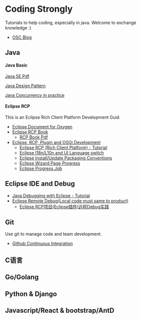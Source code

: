 # Coding Strongly 
Tutorials to help coding, especially in java. Welcome to exchange knowledge :)

* [OSC Blog](https://my.oschina.net/liuyuanyuangogo)



## Java 

#### Java Basic

[Java SE Pdf](https://github.com/liuyuanyuan/smart-coding/tree/master/java-se)

[Java Design Pattern](https://github.com/iluwatar/java-design-patterns)

[Java Concurrency in practice](http://jcip.net/)



#### Eclipse RCP
This is an Eclipse Rich Client Platform Development Guid.
* [Eclipse Document for Oxygen](https://help.eclipse.org/oxygen/index.jsp)
* [Eclipse RCP Book](https://wiki.eclipse.org/Rich_Client_Platform/Book)
  * [RCP Book Pdf](https://github.com/liuyuanyuan/smart-coding/tree/master/eclipse-rcp)
* [Eclipse, RCP, Plugin and OSGi Development](http://www.vogella.com/tutorials/eclipse.html)
  * [Eclipse RCP (Rich Client Platform) - Tutorial](http://www.vogella.com/tutorials/EclipseRCP/article.html)
  * [Eclipse I18n/L10n and UI Language switch](http://www.vogella.com/tutorials/EclipseInternationalization/article.html) 
  * [Eclipse Install/Update Packaging Conventions](https://www.eclipse.org/equinox/p2/repository_packaging.html)
  * [Eclipse Wizard Page Progress](https://www.eclipse.org/forums/index.php/t/369944/)
  * [Eclipse Progress Job](http://www.vogella.com/tutorials/EclipseJobs/article.html)



## Eclipse IDE and Debug

* [Java Debugging with Eclipse - Tutorial](http://www.vogella.com/tutorials/EclipseDebugging/article.html)
* [Eclipse Remote Debug(Local code must same to product)](http://blog.ankursharma.org/2010/05/remote-debugging-eclipse.html)
  - [Eclipse RCP项目(Eclipse插件)远程Debug实践](http://zhoujianboy.iteye.com/blog/1852823)



## Git

Use git to manage code and team development.

- [Github Continuous Integration](https://github.com/marketplace/category/continuous-integration)



## C语言



## Go/Golang



## Python & Django



## Javascript/React & bootstrap/AntD



